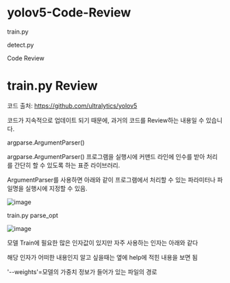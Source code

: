 # yolov5-Code-Review

train.py

detect.py 

Code Review

# train.py Review

코드 출처: https://github.com/ultralytics/yolov5 

코드가 지속적으로 업데이트 되기 때문에, 과거의 코드를  Review하는 내용일 수 있습니다.

argparse.ArgumentParser()

argparse.ArgumentParser() 프로그램을 실행시에 커맨드 라인에 인수를 받아 처리를 간단히 할 수 있도록 하는 표준 라이브러리.

ArgumentParser를 사용하면 아래와 같이 프로그램에서 처리할 수 있는 파라미터나 파일명을 실행시에 지정할 수 있음.

![image](https://user-images.githubusercontent.com/104436260/209034184-64bc45a7-f2e8-422f-9ab7-50f0a3145896.png)

train.py parse_opt

![image](https://user-images.githubusercontent.com/104436260/209034405-c9529182-eb48-4ce2-a4fd-d7f7d23ee9b2.png)

모델 Train에 필요한 많은 인자값이 있지만 자주 사용하는 인자는 아래와 같다

해당 인자가 어떠한 내용인지 알고 싶을때는 옆에 help에 적힌 내용을 보면 됨

'--weights'=모델의 가중치 정보가 들어가 있는 파일의 경로
